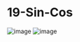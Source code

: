 # 19-Sin-Cos
![image](https://user-images.githubusercontent.com/6564727/187242488-7aeab95a-4de0-41fe-b60c-bd6cc7fba6c0.png)
![image](https://user-images.githubusercontent.com/6564727/187242662-0a9ddea9-9a8f-4b20-a9ad-97623217f2e6.png)
